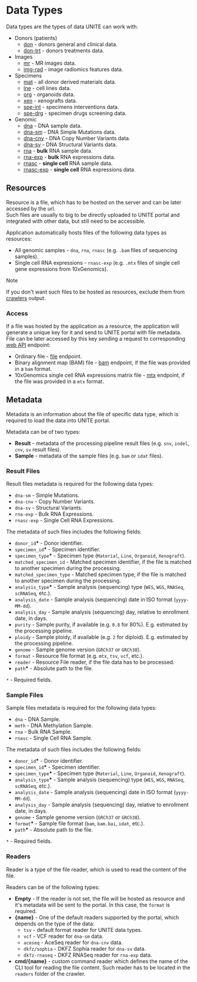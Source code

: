 # Data Types
Data types are the types of data UNITE can work with.

- Donors (patients)
    - [don](https://github.com/dkfz-unite/unite-donors-feed/blob/main/Docs/api-models-donors.md) - donors general and clinical data.
    - [don-trt](https://github.com/dkfz-unite/unite-donors-feed/blob/main/Docs/api-models-treatments.md) - donors treatments data.
- Images
    - [mr](https://github.com/dkfz-unite/unite-images-feed/blob/main/Docs/api-models-mrs.md) - MR images data.
    - [img-rad](https://github.com/dkfz-unite/unite-images-feed/blob/main/Docs/api-models-radiomics.md) - image radiomics features data.
- Specimens
    - [mat](https://github.com/dkfz-unite/unite-specimens-feed/blob/main/Docs/api-models-material.md) - all donor derived materials data.
    - [lne](https://github.com/dkfz-unite/unite-specimens-feed/blob/main/Docs/api-models-line.md) - cell lines data.
    - [org](https://github.com/dkfz-unite/unite-specimens-feed/blob/main/Docs/api-models-organoid.md) - organoids data.
    - [xen](https://github.com/dkfz-unite/unite-specimens-feed/blob/main/Docs/api-models-xenograft.md) - xenografts data.
    - [spe-int](https://github.com/dkfz-unite/unite-specimens-feed/blob/main/Docs/api-models-interventions.md) - specimens interventions data.
    - [spe-drg](https://github.com/dkfz-unite/unite-specimens-feed/blob/main/Docs/api-models-drugs.md) - specimen drugs screening data.
- Genomic
    - [dna](https://github.com/dkfz-unite/unite-omics-feed/blob/main/Docs/api-models-sample.md) - DNA sample data.
    - [dna-sm](https://github.com/dkfz-unite/unite-omics-feed/blob/main/Docs/api-models-dna-sm.md) - DNA Simple Mutations data.
    - [dna-cnv](https://github.com/dkfz-unite/unite-omics-feed/blob/main/Docs/api-models-dna-cnv.md) - DNA Copy Number Variants data.
    - [dna-sv](https://github.com/dkfz-unite/unite-omics-feed/blob/main/Docs/api-models-dna-sv.md) - DNA Structural Variants data.
    - [rna](https://github.com/dkfz-unite/unite-omics-feed/blob/main/Docs/api-models-sample.md) - **bulk** RNA sample data.
    - [rna-exp](https://github.com/dkfz-unite/unite-omics-feed/blob/main/Docs/api-models-rna-exp.md) - **bulk** RNA expressions data.
    - [rnasc](https://github.com/dkfz-unite/unite-omics-feed/blob/main/Docs/api-models-sample.md) - **single cell** RNA sample data.
    - [rnasc-exp](https://github.com/dkfz-unite/unite-omics-feed/blob/main/Docs/api-models-rnasc-exp.md) - **single cell** RNA expressions data.

## Resources
Resource is a file, which has to be hosted on the server and can be later accessed by the url.  
Such files are usually to big to be directly uploaded to UNITE portal and integrated with other data, but still need to be accessible.

Application automatically hosts files of the following data types as resources:
- All genomic samples - `dna`, `rna`, `rnasc` (e.g. `.bam` files of sequencing samples).
- Single cell RNA expressions - `rnasc-exp` (e.g. `.mtx` files of single cell gene expressions from 10xGenomics).

> [!Note]
> If you don't want such files to be hosted as resources, exclude them from [crawlers](crawler.md) output.

### Access
If a file was hosted by the application as a resource, the application will generate a unique key for it and send to UNITE portal with file metadata.  
File can be later accessed by this key sending a request to corresponding [web API](./api.md) endpoint:
- Ordinary file - [file](./api.md#get-apifilekey) endpoint.
- Binary alignment map (BAM) file - [bam](./api.md#get-apibamkey) endpoint, if the file was provided in a `bam` format.
- 10xGenomics single cell RNA expressions matrix file - [mtx](./api.md#get-apimtxkey) endpoint, if the file was provided in a `mtx` format.

## Metadata
Metadata is an information about the file of specific data type, which is required to load the data into UNITE portal.

Metadata can be of two types:
- **Result** - metadata of the processing pipeline result files (e.g. `snv`, `indel`, `cnv`, `sv` result files).
- **Sample** - metadata of the sample files (e.g. `bam` or `idat` files).

### Result Files
Result files metadata is required for the following data types:
- `dna-sm` - Simple Mutations.
- `dna-cnv` - Copy Number Variants.
- `dna-sv` - Structural Variants.
- `rna-exp` - Bulk RNA Expressions.
- `rnasc-exp` - Single Cell RNA Expressions.

The metadata of such files includes the following fields:
- `donor_id`__*__ - Donor identifier.
- `specimen_id`__*__ - Specimen identifier.
- `specimen_type`__*__ - Specimen type (`Material`, `Line`, `Organoid`, `Xenograft`).
- `matched_specimen_id` - Matched specimen identifier, if the file is matched to another specimen during the processing.
- `matched_specimen_type` - Matched specimen type, if the file is matched to another specimen during the processing.
- `analysis_type`__*__ - Sample analysis (sequencing) type (`WES`, `WGS`, `RNASeq`, `scRNASeq`, etc.).
- `analysis_date` - Sample analysis (sequencing) date in ISO format (`yyyy-MM-dd`).
- `analysis_day` - Sample analysis (sequencing) day, relative to enrollment date, in days.
- `purity` - Sample purity, if available (e.g. `0.8` for 80%). E.g. estimated by the processing pipeline.
- `ploidy` - Sample ploidy, if available (e.g. `2` for diploid). E.g. estimated by the processing pipeline.
- `genome` - Sample genome version (`GRCh37` or `GRCh38`).
- `format` - Resource file format (e.g. `mtx`, `tsv`, `vcf`, etc.).
- `reader` - Resource File reader, if the file data has to be processed.
- `path`__*__ - Absolute path to the file.

`*` - Required fields.

### Sample Files
Sample files metadata is required for the following data types:
- `dna` - DNA Sample.
- `meth` - DNA Methylation Sample.
- `rna` - Bulk RNA Sample.
- `rnasc` - Single Cell RNA Sample.

The metadata of such files includes the following fields:
- `donor_id`__*__ - Donor identifier.
- `specimen_id`__*__ - Specimen identifier.
- `specimen_type`__*__ - Specimen type (`Material`, `Line`, `Organoid`, `Xenograft`).
- `analysis_type`__*__ - Sample analysis (sequencing) type (`WES`, `WGS`, `RNASeq`, `scRNASeq`, etc.).
- `analysis_date` - Sample analysis (sequencing) date in ISO format (`yyyy-MM-dd`).
- `analysis_day` - Sample analysis (sequencing) day, relative to enrollment date, in days.
- `genome` - Sample genome version (`GRCh37` or `GRCh38`).
- `format`__*__ - Sample file format (`bam`, `bam.bai`, `idat`, etc.).
- `path`__*__ - Absolute path to the file.

`*` - Required fields.

### Readers
Reader is a type of the file reader, which is used to read the content of the file.

Readers can be of the following types:
- **Empty** - If the reader is not set, the file will be hosted as resource and it's metadata will be sent to the portal. In this case, the `format` is required.
- **{name}** - One of the default readers supported by the portal, which depends on the type of the data:
    - `tsv` - default format reader for UNITE data types.
    - `vcf` - VCF reader for `dna-sm` data.
    - `aceseq` - AceSeq reader for `dna-cnv` data.
    - `dkfz/sophia` - DKFZ Sophia reader for `dna-sv` data.
    - `dkfz-rnaseq` - DKFZ RNASeq reader for `rna-exp` data.
- **cmd/{name}** - custom command reader which defines the name of the CLI tool for reading the file content. Such reader has to be located in the `readers` folder of the crawler.   
